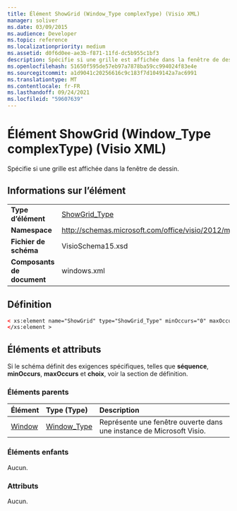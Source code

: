 ```yaml
---
title: Élément ShowGrid (Window_Type complexType) (Visio XML)
manager: soliver
ms.date: 03/09/2015
ms.audience: Developer
ms.topic: reference
ms.localizationpriority: medium
ms.assetid: d0f6d0ee-ae3b-f871-11fd-dc5b955c1bf3
description: Spécifie si une grille est affichée dans la fenêtre de dessin.
ms.openlocfilehash: 51650f595de57eb97a7878ba59cc994024f83e4e
ms.sourcegitcommit: a1d9041c20256616c9c183f7d1049142a7ac6991
ms.translationtype: MT
ms.contentlocale: fr-FR
ms.lasthandoff: 09/24/2021
ms.locfileid: "59607639"
---
```

# <a name="showgrid-element-window_type-complextype-visio-xml"></a>Élément ShowGrid (Window_Type complexType) (Visio XML)

Spécifie si une grille est affichée dans la fenêtre de dessin.
  
## <a name="element-information"></a>Informations sur l’élément

|||
|:-----|:-----|
|**Type d’élément** <br/> |[ShowGrid_Type](showgrid_type-complextypevisio-xml.md) <br/> |
|**Namespace** <br/> |http://schemas.microsoft.com/office/visio/2012/main  <br/> |
|**Fichier de schéma** <br/> |VisioSchema15.xsd  <br/> |
|**Composants de document** <br/> |windows.xml  <br/> |
   
## <a name="definition"></a>Définition

```XML
< xs:element name="ShowGrid" type="ShowGrid_Type" minOccurs="0" maxOccurs="1" >
</xs:element >
```

## <a name="elements-and-attributes"></a>Éléments et attributs

Si le schéma définit des exigences spécifiques, telles que **séquence**, **minOccurs**, **maxOccurs** et **choix**, voir la section de définition. 
  
### <a name="parent-elements"></a>Éléments parents

|**Élément**|**Type (Type)**|**Description**|
|:-----|:-----|:-----|
|[Window](window-element-windows_type-complextypevisio-xml.md) <br/> |[Window_Type](window_type-complextypevisio-xml.md) <br/> |Représente une fenêtre ouverte dans une instance de Microsoft Visio.  <br/> |
   
### <a name="child-elements"></a>Éléments enfants

Aucun.
  
### <a name="attributes"></a>Attributs

Aucun.
  

